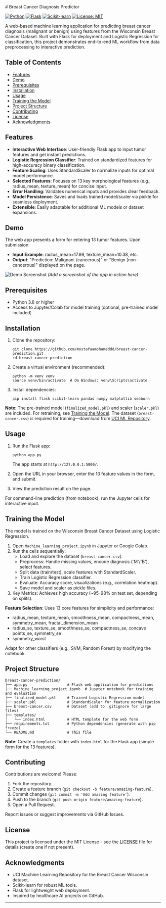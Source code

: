 <artifact artifact_id="breast-cancer-prediction-readme" artifact_version_id="2" title="README.md" contentType="text/markdown">
# Breast Cancer Diagnosis Predictor

[![Python](https://img.shields.io/badge/Python-3.8%2B-blue)](https://www.python.org/)
[![Flask](https://img.shields.io/badge/Flask-2.0%2B-lightblue)](https://flask.palletsprojects.com/)
[![Scikit-learn](https://img.shields.io/badge/scikit-learn-1.2%2B-green)](https://scikit-learn.org/)
[![License: MIT](https://img.shields.io/badge/License-MIT-yellow.svg)](https://opensource.org/licenses/MIT)

A web-based machine learning application for predicting breast cancer diagnosis (malignant or benign) using features from the Wisconsin Breast Cancer Dataset. Built with Flask for deployment and Logistic Regression for classification, this project demonstrates end-to-end ML workflow from data preprocessing to interactive prediction.

## Table of Contents
- [Features](#features)
- [Demo](#demo)
- [Prerequisites](#prerequisites)
- [Installation](#installation)
- [Usage](#usage)
- [Training the Model](#training-the-model)
- [Project Structure](#project-structure)
- [Contributing](#contributing)
- [License](#license)
- [Acknowledgments](#acknowledgments)

## Features
- **Interactive Web Interface**: User-friendly Flask app to input tumor features and get instant predictions.
- **Logistic Regression Classifier**: Trained on standardized features for high-accuracy binary classification.
- **Feature Scaling**: Uses StandardScaler to normalize inputs for optimal model performance.
- **Selected Features**: Focuses on 13 key morphological features (e.g., radius_mean, texture_mean) for concise input.
- **Error Handling**: Validates numerical inputs and provides clear feedback.
- **Model Persistence**: Saves and loads trained model/scaler via pickle for seamless deployment.
- **Extensible**: Easily adaptable for additional ML models or dataset expansions.

## Demo
The web app presents a form for entering 13 tumor features. Upon submission:

- **Input Example**: radius_mean=17.99, texture_mean=10.38, etc.
- **Output**: "Prediction: Malignant (cancerous)" or "Benign (non-cancerous)" displayed on the page.

![Demo Screenshot](demo_screenshot.png) *(Add a screenshot of the app in action here)*

## Prerequisites
- Python 3.8 or higher
- Access to Jupyter/Colab for model training (optional, pre-trained model included)

## Installation
1. Clone the repository:
   ```
   git clone https://github.com/mostafaamohameddd/breast-cancer-prediction.git
   cd breast-cancer-prediction
   ```

2. Create a virtual environment (recommended):
   ```
   python -m venv venv
   source venv/bin/activate  # On Windows: venv\Scripts\activate
   ```

3. Install dependencies:
   ```
   pip install flask scikit-learn pandas numpy matplotlib seaborn
   ```

**Note**: The pre-trained model (`finalized_model.pkl`) and scaler (`scaler.pkl`) are included. For retraining, see [Training the Model](#training-the-model). The dataset (`breast-cancer.csv`) is required for training—download from [UCI ML Repository](https://archive.ics.uci.edu/dataset/17/breast+cancer+wisconsin+diagnostic).

## Usage
1. Run the Flask app:
   ```
   python app.py
   ```
   The app starts at `http://127.0.0.1:5000/`.

2. Open the URL in your browser, enter the 13 feature values in the form, and submit.
3. View the prediction result on the page.

For command-line prediction (from notebook), run the Jupyter cells for interactive input.

## Training the Model
The model is trained on the Wisconsin Breast Cancer Dataset using Logistic Regression.

1. Open `Machine_learning_project.ipynb` in Jupyter or Google Colab.
2. Run the cells sequentially:
   - Load and explore the dataset (`breast-cancer.csv`).
   - Preprocess: Handle missing values, encode diagnosis ('M'/'B'), select features.
   - Split data (train/test), scale features with StandardScaler.
   - Train Logistic Regression classifier.
   - Evaluate: Accuracy score, visualizations (e.g., correlation heatmap).
   - Save model and scaler as pickle files.
3. Key Metrics: Achieves high accuracy (~95-98% on test set, depending on splits).

**Feature Selection**: Uses 13 core features for simplicity and performance:
- radius_mean, texture_mean, smoothness_mean, compactness_mean, symmetry_mean, fractal_dimension_mean
- radius_se, texture_se, smoothness_se, compactness_se, concave points_se, symmetry_se
- symmetry_worst

Adapt for other classifiers (e.g., SVM, Random Forest) by modifying the notebook.

## Project Structure
```
breast-cancer-prediction/
├── app.py                  # Flask web application for predictions
├── Machine_learning_project.ipynb  # Jupyter notebook for training and evaluation
├── finalized_model.pkl     # Trained Logistic Regression model
├── scaler.pkl              # StandardScaler for feature normalization
├── breast-cancer.csv       # Dataset (add to .gitignore for large files)
├── templates/
│   └── index.html          # HTML template for the web form
├── requirements.txt        # Python dependencies (generate with pip freeze)
└── README.md               # This file
```

**Note**: Create a `templates` folder with `index.html` for the Flask app (simple form for the 13 features).

## Contributing
Contributions are welcome! Please:
1. Fork the repository.
2. Create a feature branch (`git checkout -b feature/amazing-feature`).
3. Commit changes (`git commit -m 'Add amazing feature'`).
4. Push to the branch (`git push origin feature/amazing-feature`).
5. Open a Pull Request.

Report issues or suggest improvements via GitHub Issues.

## License
This project is licensed under the MIT License - see the [LICENSE](LICENSE) file for details (create one if not present).

## Acknowledgments
- UCI Machine Learning Repository for the Breast Cancer Wisconsin dataset.
- Scikit-learn for robust ML tools.
- Flask for lightweight web deployment.
- Inspired by healthcare AI projects on GitHub.

---


</artifact>
